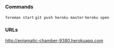 ### Commands
`foreman start`
`git push heroku master`
`heroku open`

### URLs
http://enigmatic-chamber-9380.herokuapp.com
